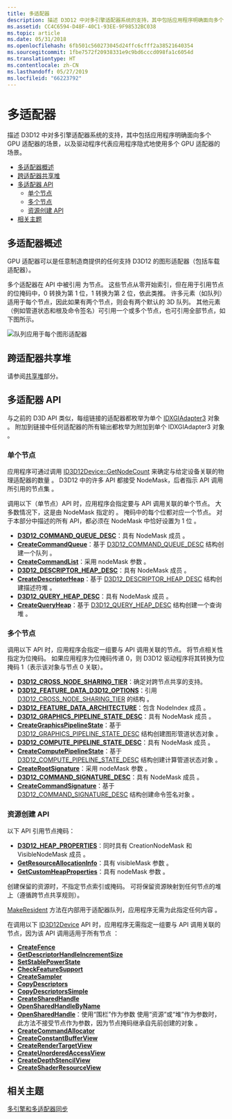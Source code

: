 ```yaml
---
title: 多适配器
description: 描述 D3D12 中对多引擎适配器系统的支持，其中包括应用程序明确面向多个 GPU 适配器的场景，以及驱动程序代表应用程序隐式地使用多个 GPU 适配器的场景。
ms.assetid: CC4C6594-D48F-40C1-93EE-9F98532BC038
ms.topic: article
ms.date: 05/31/2018
ms.openlocfilehash: 6fb501c560273045d24ffc6cfff2a38521640354
ms.sourcegitcommit: 1fbe7572f20938331e9c9bd6cccd098fa1c6054d
ms.translationtype: HT
ms.contentlocale: zh-CN
ms.lasthandoff: 05/27/2019
ms.locfileid: "66223792"
---
```

# <a name="multi-adapter"></a>多适配器

描述 D3D12 中对多引擎适配器系统的支持，其中包括应用程序明确面向多个 GPU 适配器的场景，以及驱动程序代表应用程序隐式地使用多个 GPU 适配器的场景。

-   [多适配器概述](#multi-adapter-overview)
-   [跨适配器共享堆](#sharing-heaps-across-adapters)
-   [多适配器 API](#multi-adapter-apis)
    -   [单个节点](#single-nodes)
    -   [多个节点](#multiple-nodes)
    -   [资源创建 API](#resource-creation-apis)
-   [相关主题](#related-topics)

## <a name="multi-adapter-overview"></a>多适配器概述

GPU 适配器可以是任意制造商提供的任何支持 D3D12 的图形适配器（包括车载适配器）。

多个适配器在 API 中被引用  为节点。 这些节点从零开始索引，但在用于引用节点的位掩码中，0 转换为第 1 位，1 转换为第 2 位，依此类推。 许多元素（如队列）适用于每个节点，因此如果有两个节点，则会有两个默认的 3D 队列。 其他元素（例如管道状态和根及命令签名）可引用一个或多个节点，也可引用全部节点，如下图所示。

![队列应用于每个图形适配器](images/multigpu.png)

## <a name="sharing-heaps-across-adapters"></a>跨适配器共享堆

请参阅[共享堆](shared-heaps.md)部分。

## <a name="multi-adapter-apis"></a>多适配器 API

与之前的 D3D API 类似，每组链接的适配器都枚举为单个 [ IDXGIAdapter3](https://msdn.microsoft.com/library/windows/desktop/dn933221) 对象  。 附加到链接中任何适配器的所有输出都枚举为附加到单个 IDXGIAdapter3 对象  。

### <a name="single-nodes"></a>单个节点

应用程序可通过调用 [ID3D12Device::GetNodeCount](/windows/desktop/api/d3d12/nf-d3d12-id3d12device-getnodecount) 来确定与给定设备关联的物理适配器的数量  。 D3D12 中的许多 API 都接受 NodeMask，后者指示 API 调用所引用的节点集  。

调用以下（单节点）API 时，应用程序会指定要与 API 调用关联的单个节点。 大多数情况下，这是由 NodeMask 指定的  。 掩码中的每个位都对应一个节点。 对于本部分中描述的所有 API，都必须在 NodeMask 中恰好设置为 1 位  。

-   [**D3D12\_COMMAND\_QUEUE\_DESC**](/windows/desktop/api/d3d12/ns-d3d12-d3d12_command_queue_desc)：具有 NodeMask 成员  。
-   [**CreateCommandQueue**](/windows/desktop/api/D3D12/nf-d3d12-id3d12device-createcommandqueue)：基于 [D3D12\_COMMAND\_QUEUE\_DESC](/windows/desktop/api/d3d12/ns-d3d12-d3d12_command_queue_desc) 结构创建一个队列  。
-   [**CreateCommandList**](/windows/desktop/api/D3D12/nf-d3d12-id3d12device-createcommandlist)：采用 nodeMask 参数  。
-   [**D3D12\_DESCRIPTOR\_HEAP\_DESC**](/windows/desktop/api/D3D12/ns-d3d12-d3d12_descriptor_heap_desc)：具有 NodeMask 成员  。
-   [**CreateDescriptorHeap**](/windows/desktop/api/D3D12/nf-d3d12-id3d12device-createdescriptorheap)：基于 [D3D12\_DESCRIPTOR\_HEAP\_DESC](/windows/desktop/api/D3D12/ns-d3d12-d3d12_descriptor_heap_desc) 结构创建描述符堆  。
-   [**D3D12\_QUERY\_HEAP\_DESC**](/windows/desktop/api/D3D12/ns-d3d12-d3d12_query_heap_desc)：具有 NodeMask 成员  。
-   [**CreateQueryHeap**](/windows/desktop/api/D3D12/nf-d3d12-id3d12device-createqueryheap)：基于 [D3D12\_QUERY\_HEAP\_DESC](/windows/desktop/api/D3D12/ns-d3d12-d3d12_query_heap_desc) 结构创建一个查询堆  。

### <a name="multiple-nodes"></a>多个节点

调用以下 API 时，应用程序会指定一组要与 API 调用关联的节点。 将节点相关性指定为位掩码。 如果应用程序为位掩码传递 0，则 D3D12 驱动程序将其转换为位掩码 1（表示该对象与节点 0 关联）。

-   [**D3D12\_CROSS\_NODE\_SHARING\_TIER**](/windows/desktop/api/d3d12/ne-d3d12-d3d12_cross_node_sharing_tier)：确定对跨节点共享的支持。
-   [**D3D12\_FEATURE\_DATA\_D3D12\_OPTIONS**](/windows/desktop/api/D3D12/ns-d3d12-d3d12_feature_data_d3d12_options)：引用 [D3D12\_CROSS\_NODE\_SHARING\_TIER](/windows/desktop/api/d3d12/ne-d3d12-d3d12_cross_node_sharing_tier) 的结构  。
-   [**D3D12\_FEATURE\_DATA\_ARCHITECTURE**](/windows/desktop/api/D3D12/ns-d3d12-d3d12_feature_data_architecture)：包含 NodeIndex 成员  。
-   [**D3D12\_GRAPHICS\_PIPELINE\_STATE\_DESC**](/windows/desktop/api/D3D12/ns-d3d12-d3d12_graphics_pipeline_state_desc)：具有 NodeMask 成员  。
-   [**CreateGraphicsPipelineState**](/windows/desktop/api/D3D12/nf-d3d12-id3d12device-creategraphicspipelinestate)：基于 [D3D12\_GRAPHICS\_PIPELINE\_STATE\_DESC](/windows/desktop/api/D3D12/ns-d3d12-d3d12_graphics_pipeline_state_desc) 结构创建图形管道状态对象  。
-   [**D3D12\_COMPUTE\_PIPELINE\_STATE\_DESC**](/windows/desktop/api/D3D12/ns-d3d12-d3d12_compute_pipeline_state_desc)：具有 NodeMask 成员  。
-   [**CreateComputePipelineState**](/windows/desktop/api/D3D12/nf-d3d12-id3d12device-createcomputepipelinestate)：基于 [D3D12\_COMPUTE\_PIPELINE\_STATE\_DESC](/windows/desktop/api/D3D12/ns-d3d12-d3d12_compute_pipeline_state_desc) 结构创建计算管道状态对象  。
-   [**CreateRootSignature**](/windows/desktop/api/D3D12/nf-d3d12-id3d12device-createrootsignature)：采用 nodeMask 参数  。
-   [**D3D12\_COMMAND\_SIGNATURE\_DESC**](/windows/desktop/api/D3D12/ns-d3d12-d3d12_command_signature_desc)：具有 NodeMask 成员  。
-   [**CreateCommandSignature**](/windows/desktop/api/D3D12/nf-d3d12-id3d12device-createcommandsignature)：基于 [D3D12\_COMMAND\_SIGNATURE\_DESC](/windows/desktop/api/D3D12/ns-d3d12-d3d12_command_signature_desc) 结构创建命令签名对象  。

### <a name="resource-creation-apis"></a>资源创建 API

以下 API 引用节点掩码：

-   [**D3D12\_HEAP\_PROPERTIES**](/windows/desktop/api/D3D12/ns-d3d12-d3d12_heap_properties)：同时具有 CreationNodeMask 和 VisibleNodeMask 成员   。
-   [**GetResourceAllocationInfo**](/windows/desktop/api/D3D12/nf-d3d12-id3d12device-getresourceallocationinfo)：具有 visibleMask 参数  。
-   [**GetCustomHeapProperties**](/windows/desktop/api/D3D12/nf-d3d12-id3d12device-getcustomheapproperties)：具有 nodeMask 参数  。

创建保留的资源时，不指定节点索引或掩码。 可将保留资源映射到任何节点的堆上（遵循跨节点共享规则）。

[MakeResident](/windows/desktop/api/D3D12/nf-d3d12-id3d12device-makeresident) 方法在内部用于适配器队列，应用程序无需为此指定任何内容  。

在调用以下 [ID3D12Device](/windows/desktop/api/D3D12/nn-d3d12-id3d12device) API 时，应用程序无需指定一组要与 API 调用关联的节点，因为该 API 调用适用于所有节点  ：

-   [**CreateFence**](/windows/desktop/api/D3D12/nf-d3d12-id3d12device-createfence)
-   [**GetDescriptorHandleIncrementSize**](/windows/desktop/api/D3D12/nf-d3d12-id3d12device-getdescriptorhandleincrementsize)
-   [**SetStablePowerState**](/windows/desktop/api/D3D12/nf-d3d12-id3d12device-setstablepowerstate)
-   [**CheckFeatureSupport**](/windows/desktop/api/D3D12/nf-d3d12-id3d12device-checkfeaturesupport)
-   [**CreateSampler**](/windows/desktop/api/D3D12/nf-d3d12-id3d12device-createsampler)
-   [**CopyDescriptors**](/windows/desktop/api/D3D12/nf-d3d12-id3d12device-copydescriptors)
-   [**CopyDescriptorsSimple**](/windows/desktop/api/D3D12/nf-d3d12-id3d12device-copydescriptorssimple)
-   [**CreateSharedHandle**](/windows/desktop/api/D3D12/nf-d3d12-id3d12device-createsharedhandle)
-   [**OpenSharedHandleByName**](/windows/desktop/api/D3D12/nf-d3d12-id3d12device-opensharedhandlebyname)
-   [**OpenSharedHandle**](/windows/desktop/api/D3D12/nf-d3d12-id3d12device-opensharedhandle)：使用“围栏”作为参数  使用“资源”或“堆”作为参数时，此方法不接受节点作为参数，因为节点掩码继承自先前创建的对象   。
-   [**CreateCommandAllocator**](/windows/desktop/api/D3D12/nf-d3d12-id3d12device-createcommandallocator)
-   [**CreateConstantBufferView**](/windows/desktop/api/D3D12/nf-d3d12-id3d12device-createconstantbufferview)
-   [**CreateRenderTargetView**](/windows/desktop/api/D3D12/nf-d3d12-id3d12device-createrendertargetview)
-   [**CreateUnorderedAccessView**](/windows/desktop/api/D3D12/nf-d3d12-id3d12device-createunorderedaccessview)
-   [**CreateDepthStencilView**](/windows/desktop/api/D3D12/nf-d3d12-id3d12device-createdepthstencilview)
-   [**CreateShaderResourceView**](/windows/desktop/api/D3D12/nf-d3d12-id3d12device-createshaderresourceview)

## <a name="related-topics"></a>相关主题

<dl> <dt>

[多引擎和多适配器同步](multi-engine-and-multi-gpu-synchronization.md)
</dt> </dl>

 

 




